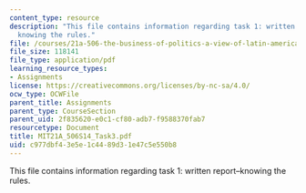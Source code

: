 ```yaml
---
content_type: resource
description: "This file contains information regarding task 1: written report\u2013\
  knowing the rules."
file: /courses/21a-506-the-business-of-politics-a-view-of-latin-america-spring-2014/c977dbf43e5e1c4489d31e47c5e550b8_MIT21A_506S14_Task3.pdf
file_size: 118141
file_type: application/pdf
learning_resource_types:
- Assignments
license: https://creativecommons.org/licenses/by-nc-sa/4.0/
ocw_type: OCWFile
parent_title: Assignments
parent_type: CourseSection
parent_uid: 2f835620-e0c1-cf80-adb7-f9588370fab7
resourcetype: Document
title: MIT21A_506S14_Task3.pdf
uid: c977dbf4-3e5e-1c44-89d3-1e47c5e550b8
---
```

This file contains information regarding task 1: written report–knowing the rules.